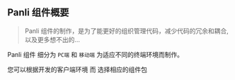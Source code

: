 ## Panli 组件概要

> Panli 组件的制作，是为了能更好的组织管理代码，减少代码的冗余和耦合,以及更多想不出的...

Panli 组件 细分为 `PC端` 和 `移动端` 为适应不同的终端环境而制作。

您可以根据开发的客户端环境 而 选择相应的组件包
